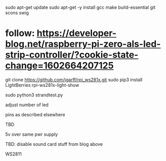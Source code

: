 sudo apt-get update
sudo apt-get -y install gcc make build-essential git scons swig

# follow: https://developer-blog.net/raspberry-pi-zero-als-led-strip-controller/?cookie-state-change=1602664207125


git clone https://github.com/jgarff/rpi_ws281x.git
sudo pip3 install LightBerries rpi-ws281x-light-show 

sudo python3 strandtest.py

adjust number of led



pins as described elsewhere

TBD

5v over same pwr supply


TBD: disable sound card stuff from blog above



WS2811 